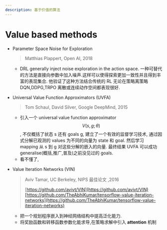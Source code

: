 ```yaml
---
description: 基于价值的算法
---
```


# Value based methods

* Parameter Space Noise for Exploration

  > Matthias Plappert, Open AI, 2018

  * DRL generally inject noise exploration in the action space. 一种可替代的方法是直接向参数中加入噪声.这样可以使得探索更加一致性并且得到丰富的表现集合. 他验证了这种方法结合传统的 RL 无论在策略离策略 DQN,DDPG,TRPO 离散或连续动作空间都表现很好.

* Universal Value Function Approximators \(UVFA\)

  > Tom Schaul, David Silver, Google DeepMind, 2015

  * 引入一个 universal value function approximator​$$V(s,g;\theta)$$, 不仅概括了状态 s 还有 goals g, 建立了一个有效的监督学习技术, 通过因式分解已观测的 values 为不同的向量为 state 和 goal. 然后学习 mapping 从 s 到 g 对这些分解的嵌入的向量. 最终结果 UVFA 可以成功generalise\(概括,推广,普及\)之前没见过的 goals.
  * 看不懂了,

* Value Iteration Networks \(VIN\)

  > Aviv Tamar, UC Berkeley, NIPS 最佳论文 ,2016
  >
  > [https://github.com/avivt/VIN](https://github.com/avivt/VIN)[https://github.com/TheAbhiKumar/tensorflow-value-iteration-networks](https://github.com/TheAbhiKumar/tensorflow-value-iteration-networks)

  * 把一个规划程序嵌入到神经网络结构中提高泛化能力.
  * 将奖励函数和转移函数参数化能求导,在策略求解中引入 **attention** 机制

